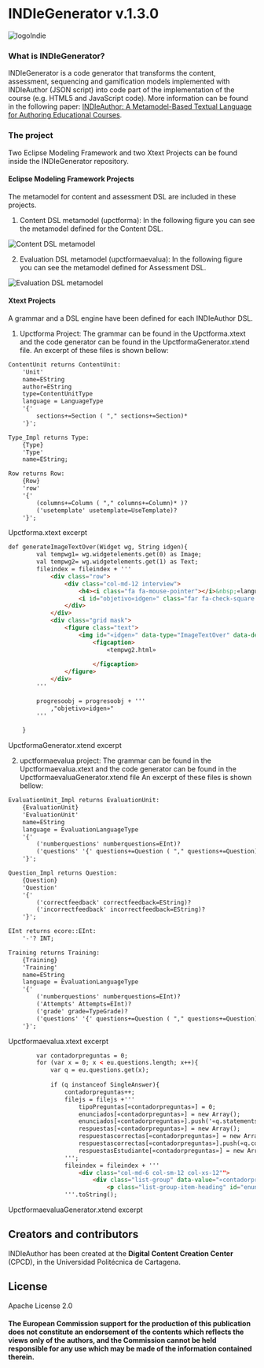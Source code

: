 # INDIeGenerator v.1.3.0

![logoIndie](http://indie.upct.es/images/logos/indie_vertical_ColorOscuro_small.png)

### What is INDIeGenerator?

INDIeGenerator is a code generator that transforms the content, assessment, sequencing and gamification models implemented with INDIeAuthor 
(JSON script) into code part of the implementation of the course (e.g. HTML5 and JavaScript code). More information can be found in the 
following paper: [INDIeAuthor: A Metamodel-Based Textual Language for Authoring Educational Courses](https://ieeexplore.ieee.org/document/8693779).

### The project

Two Eclipse Modeling Framework and two Xtext Projects can be found inside the INDIeGenerator repository.

#### Eclipse Modeling Framework Projects
The metamodel for content and assessment DSL are included in these projects.

1) Content DSL metamodel (upctforma): In the following figure you can see the metamodel defined for the Content DSL.

![Content DSL metamodel](http://indie.upct.es/indiegenerator/upctforma.jpg)

2) Evaluation DSL metamodel (upctformaevalua): In the following figure you can see the metamodel defined for Assessment DSL.

![Evaluation DSL metamodel](http://indie.upct.es/indiegenerator/upctformaevalua.jpg)

#### Xtext Projects

A grammar and a DSL engine have been defined for each INDIeAuthor DSL.

1) Upctforma Project: The grammar can be found in the Upctforma.xtext and the code generator can be found in the UpctformaGenerator.xtend file. 
An excerpt of these files is shown bellow:

```html
ContentUnit returns ContentUnit:
	'Unit'
	name=EString
	author=EString
	type=ContentUnitType
	language = LanguageType
	'{'
		sections+=Section ( "," sections+=Section)*
	'}';

Type_Impl returns Type:
	{Type}
	'Type'
	name=EString;

Row returns Row:
	{Row}
	'row'
	'{'
		(columns+=Column ( "," columns+=Column)* )?
		('usetemplate' usetemplate=UseTemplate)?
	'}';
```
Upctforma.xtext excerpt

```html
def generateImageTextOver(Widget wg, String idgen){
		val tempwg1= wg.widgetelements.get(0) as Image;
		val tempwg2= wg.widgetelements.get(1) as Text;	
		fileindex = fileindex + '''			
			<div class="row">
				<div class="col-md-12 interview">
					<h4><i class="fa fa-mouse-pointer"></i>&nbsp;«language.get(9)» </h4>
					<i id="objetivo«idgen»" class="far fa-check-square fa-2x" aria-hidden="true"></i>
				</div>
			</div>
			<div class="grid mask">
				<figure class="text">
					<img id="«idgen»" data-type="ImageTextOver" data-desc="«wg.name»" class="img-responsive mano btnmostrar control_objetivo_unico_click" title="Imagen" alt="figcaption" src="«tempwg1.url»">
				    	<figcaption>
				    		«tempwg2.html»
				    		
				        </figcaption>
				</figure>
			</div>		
		'''
		
		progresoobj = progresoobj + '''
			,"objetivo«idgen»"
		'''
		
	}
```
UpctformaGenerator.xtend excerpt



2) upctformaevalua project: The grammar can be found in the Upctformaevalua.xtext and the code generator can be found in the UpctformaevaluaGenerator.xtend file
An excerpt of these files is shown bellow:

```html
EvaluationUnit_Impl returns EvaluationUnit:
	{EvaluationUnit}
	'EvaluationUnit'
	name=EString
	language = EvaluationLanguageType
	'{'
		('numberquestions' numberquestions=EInt)?
		('questions' '{' questions+=Question ( "," questions+=Question)* '}' )?
	'}';

Question_Impl returns Question:
	{Question}
	'Question'
	'{'
		('correctfeedback' correctfeedback=EString)?
		('incorrectfeedback' incorrectfeedback=EString)?
	'}';

EInt returns ecore::EInt:
	'-'? INT;

Training returns Training:
	{Training}
	'Training'
	name=EString
	language = EvaluationLanguageType
	'{'
		('numberquestions' numberquestions=EInt)?
		('Attempts' Attempts=EInt)?
		('grade' grade=TypeGrade)?
		('questions' '{' questions+=Question ( "," questions+=Question)* '}' )?
	'}';
```
Upctformaevalua.xtext excerpt

```html
		var contadorpreguntas = 0;
		for (var x = 0; x < eu.questions.length; x++){			
			var q = eu.questions.get(x);
				
			if (q instanceof SingleAnswer){
				contadorpreguntas++;
				filejs = filejs +'''				
					tipoPreguntas[«contadorpreguntas»] = 0;	
					enunciados[«contadorpreguntas»] = new Array();
					enunciados[«contadorpreguntas»].push('«q.statements.text»');
					respuestas[«contadorpreguntas»] = new Array();
					respuestascorrectas[«contadorpreguntas»] = new Array();
					respuestascorrectas[«contadorpreguntas»].push(«q.correctanswer»);
					respuestasEstudiante[«contadorpreguntas»] = new Array();
				''';	
				fileindex = fileindex + '''
					<div class="col-md-6 col-sm-12 col-xs-12"">
    					<div class="list-group" data-value="«contadorpreguntas»">
					        <p class="list-group-item-heading" id="enunciado«contadorpreguntas»" data-value="«contadorpreguntas»" >«q.statements.text»</br><span class="tipoPregunta"> «language.get(1)»</span></p>
				'''.toString();
```
UpctformaevaluaGenerator.xtend excerpt

## Creators and contributors
INDIeAuthor has been created at the **Digital Content Creation Center** (CPCD), in the Universidad Politécnica de Cartagena.

## License
Apache License 2.0

#### The European Commission support for the production of this publication does not constitute an endorsement of the contents which reflects the views only of the authors, and the Commission cannot be held responsible for any use which may be made of the information contained therein.

